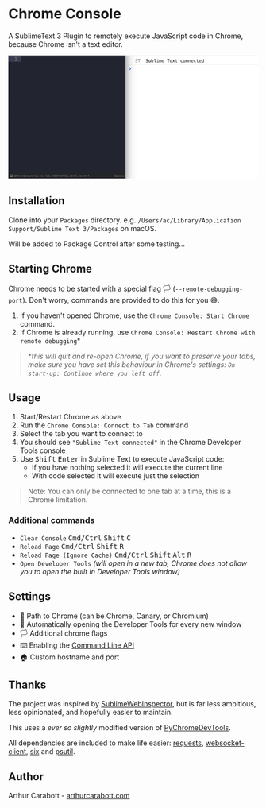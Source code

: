 # Chrome Console

A SublimeText 3 Plugin to remotely execute JavaScript code in Chrome, because Chrome isn't a text editor.

![Screencast](img/screencast.gif)

## Installation

Clone into your `Packages` directory. e.g. `/Users/ac/Library/Application Support/Sublime Text 3/Packages` on macOS.

Will be added to Package Control after some testing...

## Starting Chrome

Chrome needs to be started with a special flag 🏳️ (`--remote-debugging-port`). Don't worry, commands are provided to do this for you 😅.

1. If you haven't opened Chrome, use the `Chrome Console: Start Chrome` command.
2. If Chrome is already running, use `Chrome Console: Restart Chrome with remote debugging`*

>**this will quit and re-open Chrome, if you want to preserve your tabs, make sure you have set this behaviour in Chrome's settings: `On start-up: Continue where you left off`.*

## Usage

1. Start/Restart Chrome as above
2. Run the `Chrome Console: Connect to Tab` command
3. Select the tab you want to connect to
4. You should see `"Sublime Text connected"` in the Chrome Developer Tools console
5. Use <kbd>Shift</kbd> <kbd>Enter</kbd> in Sublime Text to execute JavaScript code:
    - If you have nothing selected it will execute the current line
    - With code selected it will execute just the selection

>Note: You can only be connected to one tab at a time, this is a Chrome limitation.

### Additional commands

- `Clear Console` <kbd>Cmd/Ctrl</kbd> <kbd>Shift</kbd> <kbd>C</kbd>
- `Reload Page` <kbd>Cmd/Ctrl</kbd> <kbd>Shift</kbd> <kbd>R</kbd>
- `Reload Page (Ignore Cache)` <kbd>Cmd/Ctrl</kbd> <kbd>Shift</kbd> <kbd>Alt</kbd> <kbd>R</kbd>
- `Open Developer Tools` *(will open in a new tab, Chrome does not allow you to open the built in Developer Tools window)*

## Settings

- 📁 Path to Chrome (can be Chrome, Canary, or Chromium)
- 🔧 Automatically opening the Developer Tools for every new window
- 🏳️ Additional chrome flags
- ⌨️ Enabling the [Command Line API](https://developers.google.com/web/tools/chrome-devtools/console/command-line-reference)
- 🏠 Custom hostname and port

## Thanks

The project was inspired by [SublimeWebInspector](https://github.com/sokolovstas/SublimeWebInspector/tree/master), but is far less ambitious, less opinionated, and hopefully easier to maintain.

This uses a *ever so slightly* modified version of [PyChromeDevTools](https://github.com/marty90/PyChromeDevTools).

All dependencies are included to make life easier: [requests](http://docs.python-requests.org/en/master/), [websocket-client](https://pypi.python.org/pypi/websocket-client), [six](https://pypi.python.org/pypi/six) and [psutil](https://pypi.python.org/pypi/psutil).

## Author

Arthur Carabott - [arthurcarabott.com](https://arthurcarabott.com)
